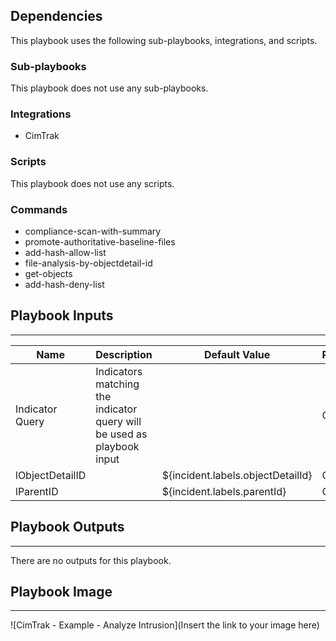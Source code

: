 

## Dependencies
This playbook uses the following sub-playbooks, integrations, and scripts.

### Sub-playbooks
This playbook does not use any sub-playbooks.

### Integrations
* CimTrak

### Scripts
This playbook does not use any scripts.

### Commands
* compliance-scan-with-summary
* promote-authoritative-baseline-files
* add-hash-allow-list
* file-analysis-by-objectdetail-id
* get-objects
* add-hash-deny-list

## Playbook Inputs
---

| **Name** | **Description** | **Default Value** | **Required** |
| --- | --- | --- | --- |
| Indicator Query | Indicators matching the indicator query will be used as playbook input |  | Optional |
| lObjectDetailID |  | ${incident.labels.objectDetailId} | Optional |
| lParentID |  | ${incident.labels.parentId} | Optional |

## Playbook Outputs
---
There are no outputs for this playbook.

## Playbook Image
---
![CimTrak - Example - Analyze Intrusion](Insert the link to your image here)